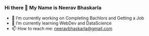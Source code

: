 ### Hi there 👋 My Name is Neerav Bhaskarla 

<!--
**neeravbhaskarla/neeravbhaskarla** is a ✨ _special_ ✨ repository because its `README.md` (this file) appears on your GitHub profile.
-->
- 🔭 I’m currently working on Completing Bachlors and Getting a Job
- 🌱 I’m currently learning WebDev and DataScience
- 📫 How to reach me: neeravbhaskarla@gmail.com
